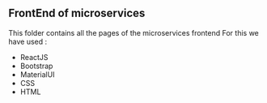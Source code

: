 ## FrontEnd of microservices

This folder contains all the pages of the microservices frontend
For this we have used :

* ReactJS
* Bootstrap
* MaterialUI
* CSS
* HTML
